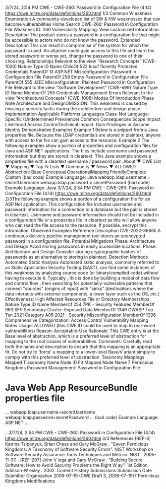 3/7/24, 2:54 PM CWE - CWE-260: Password in Conﬁguration File (4.14)
https://cwe.mitre.org/data/deﬁnitions/260.html 1/3
Common W eakness Enumeration
A community-developed list of SW & HW weaknesses that can become
vulnerabilities
Home Search
CWE-260: Password in Configuration File
Weakness ID: 260
Vulnerability Mapping: 
View customized information:
 Description
The product stores a password in a configuration file that might be accessible to actors who do not know the password.
 Extended Description
This can result in compromise of the system for which the password is used. An attacker could gain access to this file and learn the
stored password or worse yet, change the password to one of their choosing.
 Relationships
 Relevant to the view "Research Concepts" (CWE-1000)
Nature Type ID Name
ChildOf 522 Insuf ficiently Protected Credentials
ParentOf 13 ASP.NET Misconfiguration: Password in Configuration File
ParentOf 258 Empty Password in Configuration File
ParentOf 555 J2EE Misconfiguration: Plaintext Password in Configuration File
 Relevant to the view "Software Development" (CWE-699)
Nature Type ID Name
MemberOf 255 Credentials Management Errors
 Relevant to the view "Architectural Concepts" (CWE-1008)
 Modes Of Introduction
Phase Note
Architecture and DesignOMISSION: This weakness is caused by missing a security tactic during the architecture and design
phase.
Implementation
 Applicable Platforms
Languages
Class: Not Language-Specific (Undetermined Prevalence)
 Common Consequences
Scope Impact Likelihood
Access ControlTechnical Impact: Gain Privileges or Assume Identity
 Demonstrative Examples
Example 1
Below is a snippet from a Java properties file.
Because the LDAP credentials are stored in plaintext, anyone with access to the file can gain access to the resource.
Example 2
The following examples show a portion of properties and configuration files for Java and ASP.NET applications. The files include
username and password information but they are stored in cleartext.
This Java example shows a properties file with a cleartext username / password pair .About ▼ CWE List ▼ Mapping ▼ Top-N Lists ▼ Community ▼ News ▼
ALLOWED
Abstraction: Base
Conceptual OperationalMapping
FriendlyComplete Custom
(bad code) Example Language: Java 
webapp.ldap.username = secretUsername
webapp.ldap.password = secretPassword
(bad code) Example Language: Java 3/7/24, 2:54 PM CWE - CWE-260: Password in Conﬁguration File (4.14)
https://cwe.mitre.org/data/deﬁnitions/260.html 2/3The following example shows a portion of a configuration file for an ASP.Net application. This configuration file includes username and
password information for a connection to a database but the pair is stored in cleartext.
Username and password information should not be included in a configuration file or a properties file in cleartext as this will allow
anyone who can read the file access to the resource. If possible, encrypt this information.
 Observed Examples
Reference Description
CVE-2022-38665 A continuous delivery pipeline management tool stores an unencypted password in a configuration file.
 Potential Mitigations
Phase: Architecture and Design
Avoid storing passwords in easily accessible locations.
Phase: Architecture and Design
Consider storing cryptographic hashes of passwords as an alternative to storing in plaintext.
 Detection Methods
Automated Static Analysis
Automated static analysis, commonly referred to as Static Application Security Testing (SAST), can find some instances of this
weakness by analyzing source code (or binary/compiled code) without having to execute it. Typically , this is done by building a
model of data flow and control flow , then searching for potentially-vulnerable patterns that connect "sources" (origins of input)
with "sinks" (destinations where the data interacts with external components, a lower layer such as the OS, etc.)
Effectiveness: High
 Affected Resources
File or Directory
 Memberships
Nature Type ID Name
MemberOf 254 7PK - Security Features
MemberOf 963 SFP Secondary Cluster: Exposed Data
MemberOf 1349 OWASP Top Ten 2021 Category A05:2021 - Security Misconfiguration
MemberOf 1396 Comprehensive Categorization: Access Control
 Vulnerability Mapping Notes
Usage: ALLOWED (this CWE ID could be used to map to real-world vulnerabilities)
Reason: Acceptable-Use
Rationale:
This CWE entry is at the Base level of abstraction, which is a preferred level of abstraction for mapping to the root causes of
vulnerabilities.
Comments:
Carefully read both the name and description to ensure that this mapping is an appropriate fit. Do not try to 'force' a mapping to a
lower-level Base/V ariant simply to comply with this preferred level of abstraction.
 Taxonomy Mappings
Mapped T axonomy Name Node ID Fit Mapped Node Name
7 Pernicious Kingdoms Password Management: Password in Configuration File
# Java Web App ResourceBundle properties file
...
webapp.ldap.username=secretUsername
webapp.ldap.password=secretPassword
...
(bad code) Example Language: ASP.NET 
...



...3/7/24, 2:54 PM CWE - CWE-260: Password in Conﬁguration File (4.14)
https://cwe.mitre.org/data/deﬁnitions/260.html 3/3
 References
[REF-6] Katrina Tsipenyuk, Brian Chess and Gary McGraw . "Seven Pernicious Kingdoms: A Taxonomy of Software Security
Errors". NIST Workshop on Software Security Assurance Tools Techniques and Metrics. NIST . 2005-11-07.
.
[REF-207] John V iega and Gary McGraw . "Building Secure Software: How to Avoid Security Problems the Right W ay". 1st Edition.
Addison-W esley . 2002.
 Content History
 Submissions
Submission Date Submitter Organization
2006-07-19
(CWE Draft 3, 2006-07-19)7 Pernicious Kingdoms
 Modifications